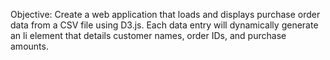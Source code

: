 Objective: Create a web application that loads and displays purchase order data from a CSV file using D3.js. Each data entry will dynamically generate an li element that details customer names, order IDs, and purchase amounts.

